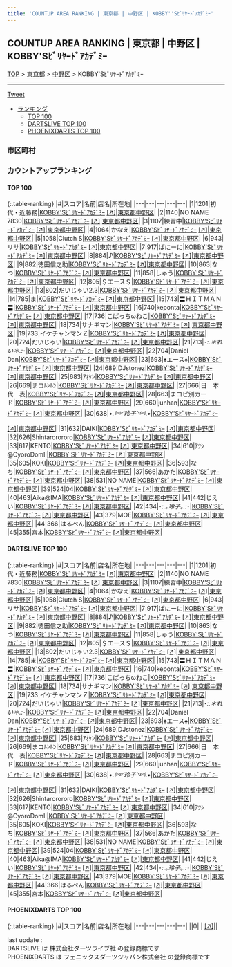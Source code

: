 ```yaml
---
title: 'COUNTUP AREA RANKING | 東京都 | 中野区 | KOBBY''Sﾋﾞﾘﾔｰﾄﾞｱｶﾃﾞﾐｰ'
---
```

## COUNTUP AREA RANKING | 東京都 | 中野区 | KOBBY'Sﾋﾞﾘﾔｰﾄﾞｱｶﾃﾞﾐｰ

[TOP](/darts/rank/) > [東京都](/darts/rank/東京都/) > [中野区](/darts/rank/東京都/中野区/) > KOBBY'Sﾋﾞﾘﾔｰﾄﾞｱｶﾃﾞﾐｰ

___

<a href="https://twitter.com/share?ref_src=twsrc%5Etfw" data-text="COUNTUP AREA RANKING | 東京都中野区KOBBY'Sﾋﾞﾘﾔｰﾄﾞｱｶﾃﾞﾐｰ" class="twitter-share-button" data-hashtags="DARTSLIVE,PHOENIXDARTS,darts,ダーツ" data-show-count="false">Tweet</a>

* [ランキング](#カウントアップランキング)
    * [TOP 100](#top-100)
    * [DARTSLIVE TOP 100](#dartslive-top-100)
    * [PHOENIXDARTS TOP 100](#phoenixdarts-top-100)

### 市区町村

<ul>

</ul>

### カウントアップランキング

#### TOP 100



{:.table-ranking}
|#|スコア|名前|店名|所在地|
|---|---|---|---|---|
|1|1201|<span class="rank-name-dl">初代・近藤務</span>|<a href="/darts/rank/shops/07af264ae4e23a610d9b047a20a7ba1e.html">KOBBY'Sﾋﾞﾘﾔｰﾄﾞｱｶﾃﾞﾐｰ</a> <a href="https://search.dartslive.com/jp/shop/07af264ae4e23a610d9b047a20a7ba1e">[↗]</a>|<a href="/darts/rank/東京都/中野区">東京都中野区</a>|
|2|1140|<span class="rank-name-dl">NO NAME 7830</span>|<a href="/darts/rank/shops/07af264ae4e23a610d9b047a20a7ba1e.html">KOBBY'Sﾋﾞﾘﾔｰﾄﾞｱｶﾃﾞﾐｰ</a> <a href="https://search.dartslive.com/jp/shop/07af264ae4e23a610d9b047a20a7ba1e">[↗]</a>|<a href="/darts/rank/東京都/中野区">東京都中野区</a>|
|3|1107|<span class="rank-name-dl">練習中</span>|<a href="/darts/rank/shops/07af264ae4e23a610d9b047a20a7ba1e.html">KOBBY'Sﾋﾞﾘﾔｰﾄﾞｱｶﾃﾞﾐｰ</a> <a href="https://search.dartslive.com/jp/shop/07af264ae4e23a610d9b047a20a7ba1e">[↗]</a>|<a href="/darts/rank/東京都/中野区">東京都中野区</a>|
|4|1064|<span class="rank-name-dl">かなえ</span>|<a href="/darts/rank/shops/07af264ae4e23a610d9b047a20a7ba1e.html">KOBBY'Sﾋﾞﾘﾔｰﾄﾞｱｶﾃﾞﾐｰ</a> <a href="https://search.dartslive.com/jp/shop/07af264ae4e23a610d9b047a20a7ba1e">[↗]</a>|<a href="/darts/rank/東京都/中野区">東京都中野区</a>|
|5|1058|<span class="rank-name-dl">Clutch S</span>|<a href="/darts/rank/shops/07af264ae4e23a610d9b047a20a7ba1e.html">KOBBY'Sﾋﾞﾘﾔｰﾄﾞｱｶﾃﾞﾐｰ</a> <a href="https://search.dartslive.com/jp/shop/07af264ae4e23a610d9b047a20a7ba1e">[↗]</a>|<a href="/darts/rank/東京都/中野区">東京都中野区</a>|
|6|943|<span class="rank-name-dl">リサ</span>|<a href="/darts/rank/shops/07af264ae4e23a610d9b047a20a7ba1e.html">KOBBY'Sﾋﾞﾘﾔｰﾄﾞｱｶﾃﾞﾐｰ</a> <a href="https://search.dartslive.com/jp/shop/07af264ae4e23a610d9b047a20a7ba1e">[↗]</a>|<a href="/darts/rank/東京都/中野区">東京都中野区</a>|
|7|917|<span class="rank-name-dl">ぱにーに</span>|<a href="/darts/rank/shops/07af264ae4e23a610d9b047a20a7ba1e.html">KOBBY'Sﾋﾞﾘﾔｰﾄﾞｱｶﾃﾞﾐｰ</a> <a href="https://search.dartslive.com/jp/shop/07af264ae4e23a610d9b047a20a7ba1e">[↗]</a>|<a href="/darts/rank/東京都/中野区">東京都中野区</a>|
|8|884|<span class="rank-name-dl">♪</span>|<a href="/darts/rank/shops/07af264ae4e23a610d9b047a20a7ba1e.html">KOBBY'Sﾋﾞﾘﾔｰﾄﾞｱｶﾃﾞﾐｰ</a> <a href="https://search.dartslive.com/jp/shop/07af264ae4e23a610d9b047a20a7ba1e">[↗]</a>|<a href="/darts/rank/東京都/中野区">東京都中野区</a>|
|9|882|<span class="rank-name-dl">徳田信之助</span>|<a href="/darts/rank/shops/07af264ae4e23a610d9b047a20a7ba1e.html">KOBBY'Sﾋﾞﾘﾔｰﾄﾞｱｶﾃﾞﾐｰ</a> <a href="https://search.dartslive.com/jp/shop/07af264ae4e23a610d9b047a20a7ba1e">[↗]</a>|<a href="/darts/rank/東京都/中野区">東京都中野区</a>|
|10|863|<span class="rank-name-dl">なつ</span>|<a href="/darts/rank/shops/07af264ae4e23a610d9b047a20a7ba1e.html">KOBBY'Sﾋﾞﾘﾔｰﾄﾞｱｶﾃﾞﾐｰ</a> <a href="https://search.dartslive.com/jp/shop/07af264ae4e23a610d9b047a20a7ba1e">[↗]</a>|<a href="/darts/rank/東京都/中野区">東京都中野区</a>|
|11|858|<span class="rank-name-dl">しゅう</span>|<a href="/darts/rank/shops/07af264ae4e23a610d9b047a20a7ba1e.html">KOBBY'Sﾋﾞﾘﾔｰﾄﾞｱｶﾃﾞﾐｰ</a> <a href="https://search.dartslive.com/jp/shop/07af264ae4e23a610d9b047a20a7ba1e">[↗]</a>|<a href="/darts/rank/東京都/中野区">東京都中野区</a>|
|12|805|<span class="rank-name-dl">＄エース＄</span>|<a href="/darts/rank/shops/07af264ae4e23a610d9b047a20a7ba1e.html">KOBBY'Sﾋﾞﾘﾔｰﾄﾞｱｶﾃﾞﾐｰ</a> <a href="https://search.dartslive.com/jp/shop/07af264ae4e23a610d9b047a20a7ba1e">[↗]</a>|<a href="/darts/rank/東京都/中野区">東京都中野区</a>|
|13|802|<span class="rank-name-dl">だいじゃい2.3</span>|<a href="/darts/rank/shops/07af264ae4e23a610d9b047a20a7ba1e.html">KOBBY'Sﾋﾞﾘﾔｰﾄﾞｱｶﾃﾞﾐｰ</a> <a href="https://search.dartslive.com/jp/shop/07af264ae4e23a610d9b047a20a7ba1e">[↗]</a>|<a href="/darts/rank/東京都/中野区">東京都中野区</a>|
|14|785|<span class="rank-name-dl">ま</span>|<a href="/darts/rank/shops/07af264ae4e23a610d9b047a20a7ba1e.html">KOBBY'Sﾋﾞﾘﾔｰﾄﾞｱｶﾃﾞﾐｰ</a> <a href="https://search.dartslive.com/jp/shop/07af264ae4e23a610d9b047a20a7ba1e">[↗]</a>|<a href="/darts/rank/東京都/中野区">東京都中野区</a>|
|15|743|<span class="rank-name-dl">〓ＨＩＴＭＡＮ〓</span>|<a href="/darts/rank/shops/07af264ae4e23a610d9b047a20a7ba1e.html">KOBBY'Sﾋﾞﾘﾔｰﾄﾞｱｶﾃﾞﾐｰ</a> <a href="https://search.dartslive.com/jp/shop/07af264ae4e23a610d9b047a20a7ba1e">[↗]</a>|<a href="/darts/rank/東京都/中野区">東京都中野区</a>|
|16|740|<span class="rank-name-dl">keponta</span>|<a href="/darts/rank/shops/07af264ae4e23a610d9b047a20a7ba1e.html">KOBBY'Sﾋﾞﾘﾔｰﾄﾞｱｶﾃﾞﾐｰ</a> <a href="https://search.dartslive.com/jp/shop/07af264ae4e23a610d9b047a20a7ba1e">[↗]</a>|<a href="/darts/rank/東京都/中野区">東京都中野区</a>|
|17|736|<span class="rank-name-dl">こばっちωねこ</span>|<a href="/darts/rank/shops/07af264ae4e23a610d9b047a20a7ba1e.html">KOBBY'Sﾋﾞﾘﾔｰﾄﾞｱｶﾃﾞﾐｰ</a> <a href="https://search.dartslive.com/jp/shop/07af264ae4e23a610d9b047a20a7ba1e">[↗]</a>|<a href="/darts/rank/東京都/中野区">東京都中野区</a>|
|18|734|<span class="rank-name-dl">サナギマン</span>|<a href="/darts/rank/shops/07af264ae4e23a610d9b047a20a7ba1e.html">KOBBY'Sﾋﾞﾘﾔｰﾄﾞｱｶﾃﾞﾐｰ</a> <a href="https://search.dartslive.com/jp/shop/07af264ae4e23a610d9b047a20a7ba1e">[↗]</a>|<a href="/darts/rank/東京都/中野区">東京都中野区</a>|
|19|733|<span class="rank-name-dl">イケチャンマンＺ</span>|<a href="/darts/rank/shops/07af264ae4e23a610d9b047a20a7ba1e.html">KOBBY'Sﾋﾞﾘﾔｰﾄﾞｱｶﾃﾞﾐｰ</a> <a href="https://search.dartslive.com/jp/shop/07af264ae4e23a610d9b047a20a7ba1e">[↗]</a>|<a href="/darts/rank/東京都/中野区">東京都中野区</a>|
|20|724|<span class="rank-name-dl">だいじゃい</span>|<a href="/darts/rank/shops/07af264ae4e23a610d9b047a20a7ba1e.html">KOBBY'Sﾋﾞﾘﾔｰﾄﾞｱｶﾃﾞﾐｰ</a> <a href="https://search.dartslive.com/jp/shop/07af264ae4e23a610d9b047a20a7ba1e">[↗]</a>|<a href="/darts/rank/東京都/中野区">東京都中野区</a>|
|21|713|<span class="rank-name-dl">･*:.＊れい＊.:*･</span>|<a href="/darts/rank/shops/07af264ae4e23a610d9b047a20a7ba1e.html">KOBBY'Sﾋﾞﾘﾔｰﾄﾞｱｶﾃﾞﾐｰ</a> <a href="https://search.dartslive.com/jp/shop/07af264ae4e23a610d9b047a20a7ba1e">[↗]</a>|<a href="/darts/rank/東京都/中野区">東京都中野区</a>|
|22|704|<span class="rank-name-dl">Daniel Dan</span>|<a href="/darts/rank/shops/07af264ae4e23a610d9b047a20a7ba1e.html">KOBBY'Sﾋﾞﾘﾔｰﾄﾞｱｶﾃﾞﾐｰ</a> <a href="https://search.dartslive.com/jp/shop/07af264ae4e23a610d9b047a20a7ba1e">[↗]</a>|<a href="/darts/rank/東京都/中野区">東京都中野区</a>|
|23|693|<span class="rank-name-dl">♠エース♠</span>|<a href="/darts/rank/shops/07af264ae4e23a610d9b047a20a7ba1e.html">KOBBY'Sﾋﾞﾘﾔｰﾄﾞｱｶﾃﾞﾐｰ</a> <a href="https://search.dartslive.com/jp/shop/07af264ae4e23a610d9b047a20a7ba1e">[↗]</a>|<a href="/darts/rank/東京都/中野区">東京都中野区</a>|
|24|689|<span class="rank-name-dl">DJstonez</span>|<a href="/darts/rank/shops/07af264ae4e23a610d9b047a20a7ba1e.html">KOBBY'Sﾋﾞﾘﾔｰﾄﾞｱｶﾃﾞﾐｰ</a> <a href="https://search.dartslive.com/jp/shop/07af264ae4e23a610d9b047a20a7ba1e">[↗]</a>|<a href="/darts/rank/東京都/中野区">東京都中野区</a>|
|25|683|<span class="rank-name-dl">ｱｵｹﾝ</span>|<a href="/darts/rank/shops/07af264ae4e23a610d9b047a20a7ba1e.html">KOBBY'Sﾋﾞﾘﾔｰﾄﾞｱｶﾃﾞﾐｰ</a> <a href="https://search.dartslive.com/jp/shop/07af264ae4e23a610d9b047a20a7ba1e">[↗]</a>|<a href="/darts/rank/東京都/中野区">東京都中野区</a>|
|26|669|<span class="rank-name-dl">まコﾙﾝﾙﾝ</span>|<a href="/darts/rank/shops/07af264ae4e23a610d9b047a20a7ba1e.html">KOBBY'Sﾋﾞﾘﾔｰﾄﾞｱｶﾃﾞﾐｰ</a> <a href="https://search.dartslive.com/jp/shop/07af264ae4e23a610d9b047a20a7ba1e">[↗]</a>|<a href="/darts/rank/東京都/中野区">東京都中野区</a>|
|27|666|<span class="rank-name-dl">日　本　代　表</span>|<a href="/darts/rank/shops/07af264ae4e23a610d9b047a20a7ba1e.html">KOBBY'Sﾋﾞﾘﾔｰﾄﾞｱｶﾃﾞﾐｰ</a> <a href="https://search.dartslive.com/jp/shop/07af264ae4e23a610d9b047a20a7ba1e">[↗]</a>|<a href="/darts/rank/東京都/中野区">東京都中野区</a>|
|28|663|<span class="rank-name-dl">まコピ別カード</span>|<a href="/darts/rank/shops/07af264ae4e23a610d9b047a20a7ba1e.html">KOBBY'Sﾋﾞﾘﾔｰﾄﾞｱｶﾃﾞﾐｰ</a> <a href="https://search.dartslive.com/jp/shop/07af264ae4e23a610d9b047a20a7ba1e">[↗]</a>|<a href="/darts/rank/東京都/中野区">東京都中野区</a>|
|29|660|<span class="rank-name-dl">junhan</span>|<a href="/darts/rank/shops/07af264ae4e23a610d9b047a20a7ba1e.html">KOBBY'Sﾋﾞﾘﾔｰﾄﾞｱｶﾃﾞﾐｰ</a> <a href="https://search.dartslive.com/jp/shop/07af264ae4e23a610d9b047a20a7ba1e">[↗]</a>|<a href="/darts/rank/東京都/中野区">東京都中野区</a>|
|30|638|<span class="rank-name-dl">*•.༻玲子༺.•*</span>|<a href="/darts/rank/shops/07af264ae4e23a610d9b047a20a7ba1e.html">KOBBY'Sﾋﾞﾘﾔｰﾄﾞｱｶﾃﾞﾐｰ</a> <a href="https://search.dartslive.com/jp/shop/07af264ae4e23a610d9b047a20a7ba1e">[↗]</a>|<a href="/darts/rank/東京都/中野区">東京都中野区</a>|
|31|632|<span class="rank-name-dl">DAIKI</span>|<a href="/darts/rank/shops/07af264ae4e23a610d9b047a20a7ba1e.html">KOBBY'Sﾋﾞﾘﾔｰﾄﾞｱｶﾃﾞﾐｰ</a> <a href="https://search.dartslive.com/jp/shop/07af264ae4e23a610d9b047a20a7ba1e">[↗]</a>|<a href="/darts/rank/東京都/中野区">東京都中野区</a>|
|32|626|<span class="rank-name-dl">Shintarorororo</span>|<a href="/darts/rank/shops/07af264ae4e23a610d9b047a20a7ba1e.html">KOBBY'Sﾋﾞﾘﾔｰﾄﾞｱｶﾃﾞﾐｰ</a> <a href="https://search.dartslive.com/jp/shop/07af264ae4e23a610d9b047a20a7ba1e">[↗]</a>|<a href="/darts/rank/東京都/中野区">東京都中野区</a>|
|33|617|<span class="rank-name-dl">KENTO</span>|<a href="/darts/rank/shops/07af264ae4e23a610d9b047a20a7ba1e.html">KOBBY'Sﾋﾞﾘﾔｰﾄﾞｱｶﾃﾞﾐｰ</a> <a href="https://search.dartslive.com/jp/shop/07af264ae4e23a610d9b047a20a7ba1e">[↗]</a>|<a href="/darts/rank/東京都/中野区">東京都中野区</a>|
|34|610|<span class="rank-name-dl">ｱﾂｼ@CyoroDomⅡ</span>|<a href="/darts/rank/shops/07af264ae4e23a610d9b047a20a7ba1e.html">KOBBY'Sﾋﾞﾘﾔｰﾄﾞｱｶﾃﾞﾐｰ</a> <a href="https://search.dartslive.com/jp/shop/07af264ae4e23a610d9b047a20a7ba1e">[↗]</a>|<a href="/darts/rank/東京都/中野区">東京都中野区</a>|
|35|605|<span class="rank-name-dl">KOKI</span>|<a href="/darts/rank/shops/07af264ae4e23a610d9b047a20a7ba1e.html">KOBBY'Sﾋﾞﾘﾔｰﾄﾞｱｶﾃﾞﾐｰ</a> <a href="https://search.dartslive.com/jp/shop/07af264ae4e23a610d9b047a20a7ba1e">[↗]</a>|<a href="/darts/rank/東京都/中野区">東京都中野区</a>|
|36|593|<span class="rank-name-dl">なち</span>|<a href="/darts/rank/shops/07af264ae4e23a610d9b047a20a7ba1e.html">KOBBY'Sﾋﾞﾘﾔｰﾄﾞｱｶﾃﾞﾐｰ</a> <a href="https://search.dartslive.com/jp/shop/07af264ae4e23a610d9b047a20a7ba1e">[↗]</a>|<a href="/darts/rank/東京都/中野区">東京都中野区</a>|
|37|566|<span class="rank-name-dl">あかた</span>|<a href="/darts/rank/shops/07af264ae4e23a610d9b047a20a7ba1e.html">KOBBY'Sﾋﾞﾘﾔｰﾄﾞｱｶﾃﾞﾐｰ</a> <a href="https://search.dartslive.com/jp/shop/07af264ae4e23a610d9b047a20a7ba1e">[↗]</a>|<a href="/darts/rank/東京都/中野区">東京都中野区</a>|
|38|531|<span class="rank-name-dl">NO NAME</span>|<a href="/darts/rank/shops/07af264ae4e23a610d9b047a20a7ba1e.html">KOBBY'Sﾋﾞﾘﾔｰﾄﾞｱｶﾃﾞﾐｰ</a> <a href="https://search.dartslive.com/jp/shop/07af264ae4e23a610d9b047a20a7ba1e">[↗]</a>|<a href="/darts/rank/東京都/中野区">東京都中野区</a>|
|39|524|<span class="rank-name-dl">04</span>|<a href="/darts/rank/shops/07af264ae4e23a610d9b047a20a7ba1e.html">KOBBY'Sﾋﾞﾘﾔｰﾄﾞｱｶﾃﾞﾐｰ</a> <a href="https://search.dartslive.com/jp/shop/07af264ae4e23a610d9b047a20a7ba1e">[↗]</a>|<a href="/darts/rank/東京都/中野区">東京都中野区</a>|
|40|463|<span class="rank-name-dl">Aika@IMA</span>|<a href="/darts/rank/shops/07af264ae4e23a610d9b047a20a7ba1e.html">KOBBY'Sﾋﾞﾘﾔｰﾄﾞｱｶﾃﾞﾐｰ</a> <a href="https://search.dartslive.com/jp/shop/07af264ae4e23a610d9b047a20a7ba1e">[↗]</a>|<a href="/darts/rank/東京都/中野区">東京都中野区</a>|
|41|442|<span class="rank-name-dl">じえい</span>|<a href="/darts/rank/shops/07af264ae4e23a610d9b047a20a7ba1e.html">KOBBY'Sﾋﾞﾘﾔｰﾄﾞｱｶﾃﾞﾐｰ</a> <a href="https://search.dartslive.com/jp/shop/07af264ae4e23a610d9b047a20a7ba1e">[↗]</a>|<a href="/darts/rank/東京都/中野区">東京都中野区</a>|
|42|434|<span class="rank-name-dl">･*:.｡玲子｡.:*･</span>|<a href="/darts/rank/shops/07af264ae4e23a610d9b047a20a7ba1e.html">KOBBY'Sﾋﾞﾘﾔｰﾄﾞｱｶﾃﾞﾐｰ</a> <a href="https://search.dartslive.com/jp/shop/07af264ae4e23a610d9b047a20a7ba1e">[↗]</a>|<a href="/darts/rank/東京都/中野区">東京都中野区</a>|
|43|379|<span class="rank-name-dl">MOE</span>|<a href="/darts/rank/shops/07af264ae4e23a610d9b047a20a7ba1e.html">KOBBY'Sﾋﾞﾘﾔｰﾄﾞｱｶﾃﾞﾐｰ</a> <a href="https://search.dartslive.com/jp/shop/07af264ae4e23a610d9b047a20a7ba1e">[↗]</a>|<a href="/darts/rank/東京都/中野区">東京都中野区</a>|
|44|366|<span class="rank-name-dl">はるぺん</span>|<a href="/darts/rank/shops/07af264ae4e23a610d9b047a20a7ba1e.html">KOBBY'Sﾋﾞﾘﾔｰﾄﾞｱｶﾃﾞﾐｰ</a> <a href="https://search.dartslive.com/jp/shop/07af264ae4e23a610d9b047a20a7ba1e">[↗]</a>|<a href="/darts/rank/東京都/中野区">東京都中野区</a>|
|45|355|<span class="rank-name-dl">宮本</span>|<a href="/darts/rank/shops/07af264ae4e23a610d9b047a20a7ba1e.html">KOBBY'Sﾋﾞﾘﾔｰﾄﾞｱｶﾃﾞﾐｰ</a> <a href="https://search.dartslive.com/jp/shop/07af264ae4e23a610d9b047a20a7ba1e">[↗]</a>|<a href="/darts/rank/東京都/中野区">東京都中野区</a>|


#### DARTSLIVE TOP 100



{:.table-ranking}
|#|スコア|名前|店名|所在地|
|---|---|---|---|---|
|1|1201|<span class="rank-name-dl">初代・近藤務</span>|<a href="/darts/rank/shops/07af264ae4e23a610d9b047a20a7ba1e.html">KOBBY'Sﾋﾞﾘﾔｰﾄﾞｱｶﾃﾞﾐｰ</a> <a href="https://search.dartslive.com/jp/shop/07af264ae4e23a610d9b047a20a7ba1e">[↗]</a>|<a href="/darts/rank/東京都/中野区">東京都中野区</a>|
|2|1140|<span class="rank-name-dl">NO NAME 7830</span>|<a href="/darts/rank/shops/07af264ae4e23a610d9b047a20a7ba1e.html">KOBBY'Sﾋﾞﾘﾔｰﾄﾞｱｶﾃﾞﾐｰ</a> <a href="https://search.dartslive.com/jp/shop/07af264ae4e23a610d9b047a20a7ba1e">[↗]</a>|<a href="/darts/rank/東京都/中野区">東京都中野区</a>|
|3|1107|<span class="rank-name-dl">練習中</span>|<a href="/darts/rank/shops/07af264ae4e23a610d9b047a20a7ba1e.html">KOBBY'Sﾋﾞﾘﾔｰﾄﾞｱｶﾃﾞﾐｰ</a> <a href="https://search.dartslive.com/jp/shop/07af264ae4e23a610d9b047a20a7ba1e">[↗]</a>|<a href="/darts/rank/東京都/中野区">東京都中野区</a>|
|4|1064|<span class="rank-name-dl">かなえ</span>|<a href="/darts/rank/shops/07af264ae4e23a610d9b047a20a7ba1e.html">KOBBY'Sﾋﾞﾘﾔｰﾄﾞｱｶﾃﾞﾐｰ</a> <a href="https://search.dartslive.com/jp/shop/07af264ae4e23a610d9b047a20a7ba1e">[↗]</a>|<a href="/darts/rank/東京都/中野区">東京都中野区</a>|
|5|1058|<span class="rank-name-dl">Clutch S</span>|<a href="/darts/rank/shops/07af264ae4e23a610d9b047a20a7ba1e.html">KOBBY'Sﾋﾞﾘﾔｰﾄﾞｱｶﾃﾞﾐｰ</a> <a href="https://search.dartslive.com/jp/shop/07af264ae4e23a610d9b047a20a7ba1e">[↗]</a>|<a href="/darts/rank/東京都/中野区">東京都中野区</a>|
|6|943|<span class="rank-name-dl">リサ</span>|<a href="/darts/rank/shops/07af264ae4e23a610d9b047a20a7ba1e.html">KOBBY'Sﾋﾞﾘﾔｰﾄﾞｱｶﾃﾞﾐｰ</a> <a href="https://search.dartslive.com/jp/shop/07af264ae4e23a610d9b047a20a7ba1e">[↗]</a>|<a href="/darts/rank/東京都/中野区">東京都中野区</a>|
|7|917|<span class="rank-name-dl">ぱにーに</span>|<a href="/darts/rank/shops/07af264ae4e23a610d9b047a20a7ba1e.html">KOBBY'Sﾋﾞﾘﾔｰﾄﾞｱｶﾃﾞﾐｰ</a> <a href="https://search.dartslive.com/jp/shop/07af264ae4e23a610d9b047a20a7ba1e">[↗]</a>|<a href="/darts/rank/東京都/中野区">東京都中野区</a>|
|8|884|<span class="rank-name-dl">♪</span>|<a href="/darts/rank/shops/07af264ae4e23a610d9b047a20a7ba1e.html">KOBBY'Sﾋﾞﾘﾔｰﾄﾞｱｶﾃﾞﾐｰ</a> <a href="https://search.dartslive.com/jp/shop/07af264ae4e23a610d9b047a20a7ba1e">[↗]</a>|<a href="/darts/rank/東京都/中野区">東京都中野区</a>|
|9|882|<span class="rank-name-dl">徳田信之助</span>|<a href="/darts/rank/shops/07af264ae4e23a610d9b047a20a7ba1e.html">KOBBY'Sﾋﾞﾘﾔｰﾄﾞｱｶﾃﾞﾐｰ</a> <a href="https://search.dartslive.com/jp/shop/07af264ae4e23a610d9b047a20a7ba1e">[↗]</a>|<a href="/darts/rank/東京都/中野区">東京都中野区</a>|
|10|863|<span class="rank-name-dl">なつ</span>|<a href="/darts/rank/shops/07af264ae4e23a610d9b047a20a7ba1e.html">KOBBY'Sﾋﾞﾘﾔｰﾄﾞｱｶﾃﾞﾐｰ</a> <a href="https://search.dartslive.com/jp/shop/07af264ae4e23a610d9b047a20a7ba1e">[↗]</a>|<a href="/darts/rank/東京都/中野区">東京都中野区</a>|
|11|858|<span class="rank-name-dl">しゅう</span>|<a href="/darts/rank/shops/07af264ae4e23a610d9b047a20a7ba1e.html">KOBBY'Sﾋﾞﾘﾔｰﾄﾞｱｶﾃﾞﾐｰ</a> <a href="https://search.dartslive.com/jp/shop/07af264ae4e23a610d9b047a20a7ba1e">[↗]</a>|<a href="/darts/rank/東京都/中野区">東京都中野区</a>|
|12|805|<span class="rank-name-dl">＄エース＄</span>|<a href="/darts/rank/shops/07af264ae4e23a610d9b047a20a7ba1e.html">KOBBY'Sﾋﾞﾘﾔｰﾄﾞｱｶﾃﾞﾐｰ</a> <a href="https://search.dartslive.com/jp/shop/07af264ae4e23a610d9b047a20a7ba1e">[↗]</a>|<a href="/darts/rank/東京都/中野区">東京都中野区</a>|
|13|802|<span class="rank-name-dl">だいじゃい2.3</span>|<a href="/darts/rank/shops/07af264ae4e23a610d9b047a20a7ba1e.html">KOBBY'Sﾋﾞﾘﾔｰﾄﾞｱｶﾃﾞﾐｰ</a> <a href="https://search.dartslive.com/jp/shop/07af264ae4e23a610d9b047a20a7ba1e">[↗]</a>|<a href="/darts/rank/東京都/中野区">東京都中野区</a>|
|14|785|<span class="rank-name-dl">ま</span>|<a href="/darts/rank/shops/07af264ae4e23a610d9b047a20a7ba1e.html">KOBBY'Sﾋﾞﾘﾔｰﾄﾞｱｶﾃﾞﾐｰ</a> <a href="https://search.dartslive.com/jp/shop/07af264ae4e23a610d9b047a20a7ba1e">[↗]</a>|<a href="/darts/rank/東京都/中野区">東京都中野区</a>|
|15|743|<span class="rank-name-dl">〓ＨＩＴＭＡＮ〓</span>|<a href="/darts/rank/shops/07af264ae4e23a610d9b047a20a7ba1e.html">KOBBY'Sﾋﾞﾘﾔｰﾄﾞｱｶﾃﾞﾐｰ</a> <a href="https://search.dartslive.com/jp/shop/07af264ae4e23a610d9b047a20a7ba1e">[↗]</a>|<a href="/darts/rank/東京都/中野区">東京都中野区</a>|
|16|740|<span class="rank-name-dl">keponta</span>|<a href="/darts/rank/shops/07af264ae4e23a610d9b047a20a7ba1e.html">KOBBY'Sﾋﾞﾘﾔｰﾄﾞｱｶﾃﾞﾐｰ</a> <a href="https://search.dartslive.com/jp/shop/07af264ae4e23a610d9b047a20a7ba1e">[↗]</a>|<a href="/darts/rank/東京都/中野区">東京都中野区</a>|
|17|736|<span class="rank-name-dl">こばっちωねこ</span>|<a href="/darts/rank/shops/07af264ae4e23a610d9b047a20a7ba1e.html">KOBBY'Sﾋﾞﾘﾔｰﾄﾞｱｶﾃﾞﾐｰ</a> <a href="https://search.dartslive.com/jp/shop/07af264ae4e23a610d9b047a20a7ba1e">[↗]</a>|<a href="/darts/rank/東京都/中野区">東京都中野区</a>|
|18|734|<span class="rank-name-dl">サナギマン</span>|<a href="/darts/rank/shops/07af264ae4e23a610d9b047a20a7ba1e.html">KOBBY'Sﾋﾞﾘﾔｰﾄﾞｱｶﾃﾞﾐｰ</a> <a href="https://search.dartslive.com/jp/shop/07af264ae4e23a610d9b047a20a7ba1e">[↗]</a>|<a href="/darts/rank/東京都/中野区">東京都中野区</a>|
|19|733|<span class="rank-name-dl">イケチャンマンＺ</span>|<a href="/darts/rank/shops/07af264ae4e23a610d9b047a20a7ba1e.html">KOBBY'Sﾋﾞﾘﾔｰﾄﾞｱｶﾃﾞﾐｰ</a> <a href="https://search.dartslive.com/jp/shop/07af264ae4e23a610d9b047a20a7ba1e">[↗]</a>|<a href="/darts/rank/東京都/中野区">東京都中野区</a>|
|20|724|<span class="rank-name-dl">だいじゃい</span>|<a href="/darts/rank/shops/07af264ae4e23a610d9b047a20a7ba1e.html">KOBBY'Sﾋﾞﾘﾔｰﾄﾞｱｶﾃﾞﾐｰ</a> <a href="https://search.dartslive.com/jp/shop/07af264ae4e23a610d9b047a20a7ba1e">[↗]</a>|<a href="/darts/rank/東京都/中野区">東京都中野区</a>|
|21|713|<span class="rank-name-dl">･*:.＊れい＊.:*･</span>|<a href="/darts/rank/shops/07af264ae4e23a610d9b047a20a7ba1e.html">KOBBY'Sﾋﾞﾘﾔｰﾄﾞｱｶﾃﾞﾐｰ</a> <a href="https://search.dartslive.com/jp/shop/07af264ae4e23a610d9b047a20a7ba1e">[↗]</a>|<a href="/darts/rank/東京都/中野区">東京都中野区</a>|
|22|704|<span class="rank-name-dl">Daniel Dan</span>|<a href="/darts/rank/shops/07af264ae4e23a610d9b047a20a7ba1e.html">KOBBY'Sﾋﾞﾘﾔｰﾄﾞｱｶﾃﾞﾐｰ</a> <a href="https://search.dartslive.com/jp/shop/07af264ae4e23a610d9b047a20a7ba1e">[↗]</a>|<a href="/darts/rank/東京都/中野区">東京都中野区</a>|
|23|693|<span class="rank-name-dl">♠エース♠</span>|<a href="/darts/rank/shops/07af264ae4e23a610d9b047a20a7ba1e.html">KOBBY'Sﾋﾞﾘﾔｰﾄﾞｱｶﾃﾞﾐｰ</a> <a href="https://search.dartslive.com/jp/shop/07af264ae4e23a610d9b047a20a7ba1e">[↗]</a>|<a href="/darts/rank/東京都/中野区">東京都中野区</a>|
|24|689|<span class="rank-name-dl">DJstonez</span>|<a href="/darts/rank/shops/07af264ae4e23a610d9b047a20a7ba1e.html">KOBBY'Sﾋﾞﾘﾔｰﾄﾞｱｶﾃﾞﾐｰ</a> <a href="https://search.dartslive.com/jp/shop/07af264ae4e23a610d9b047a20a7ba1e">[↗]</a>|<a href="/darts/rank/東京都/中野区">東京都中野区</a>|
|25|683|<span class="rank-name-dl">ｱｵｹﾝ</span>|<a href="/darts/rank/shops/07af264ae4e23a610d9b047a20a7ba1e.html">KOBBY'Sﾋﾞﾘﾔｰﾄﾞｱｶﾃﾞﾐｰ</a> <a href="https://search.dartslive.com/jp/shop/07af264ae4e23a610d9b047a20a7ba1e">[↗]</a>|<a href="/darts/rank/東京都/中野区">東京都中野区</a>|
|26|669|<span class="rank-name-dl">まコﾙﾝﾙﾝ</span>|<a href="/darts/rank/shops/07af264ae4e23a610d9b047a20a7ba1e.html">KOBBY'Sﾋﾞﾘﾔｰﾄﾞｱｶﾃﾞﾐｰ</a> <a href="https://search.dartslive.com/jp/shop/07af264ae4e23a610d9b047a20a7ba1e">[↗]</a>|<a href="/darts/rank/東京都/中野区">東京都中野区</a>|
|27|666|<span class="rank-name-dl">日　本　代　表</span>|<a href="/darts/rank/shops/07af264ae4e23a610d9b047a20a7ba1e.html">KOBBY'Sﾋﾞﾘﾔｰﾄﾞｱｶﾃﾞﾐｰ</a> <a href="https://search.dartslive.com/jp/shop/07af264ae4e23a610d9b047a20a7ba1e">[↗]</a>|<a href="/darts/rank/東京都/中野区">東京都中野区</a>|
|28|663|<span class="rank-name-dl">まコピ別カード</span>|<a href="/darts/rank/shops/07af264ae4e23a610d9b047a20a7ba1e.html">KOBBY'Sﾋﾞﾘﾔｰﾄﾞｱｶﾃﾞﾐｰ</a> <a href="https://search.dartslive.com/jp/shop/07af264ae4e23a610d9b047a20a7ba1e">[↗]</a>|<a href="/darts/rank/東京都/中野区">東京都中野区</a>|
|29|660|<span class="rank-name-dl">junhan</span>|<a href="/darts/rank/shops/07af264ae4e23a610d9b047a20a7ba1e.html">KOBBY'Sﾋﾞﾘﾔｰﾄﾞｱｶﾃﾞﾐｰ</a> <a href="https://search.dartslive.com/jp/shop/07af264ae4e23a610d9b047a20a7ba1e">[↗]</a>|<a href="/darts/rank/東京都/中野区">東京都中野区</a>|
|30|638|<span class="rank-name-dl">*•.༻玲子༺.•*</span>|<a href="/darts/rank/shops/07af264ae4e23a610d9b047a20a7ba1e.html">KOBBY'Sﾋﾞﾘﾔｰﾄﾞｱｶﾃﾞﾐｰ</a> <a href="https://search.dartslive.com/jp/shop/07af264ae4e23a610d9b047a20a7ba1e">[↗]</a>|<a href="/darts/rank/東京都/中野区">東京都中野区</a>|
|31|632|<span class="rank-name-dl">DAIKI</span>|<a href="/darts/rank/shops/07af264ae4e23a610d9b047a20a7ba1e.html">KOBBY'Sﾋﾞﾘﾔｰﾄﾞｱｶﾃﾞﾐｰ</a> <a href="https://search.dartslive.com/jp/shop/07af264ae4e23a610d9b047a20a7ba1e">[↗]</a>|<a href="/darts/rank/東京都/中野区">東京都中野区</a>|
|32|626|<span class="rank-name-dl">Shintarorororo</span>|<a href="/darts/rank/shops/07af264ae4e23a610d9b047a20a7ba1e.html">KOBBY'Sﾋﾞﾘﾔｰﾄﾞｱｶﾃﾞﾐｰ</a> <a href="https://search.dartslive.com/jp/shop/07af264ae4e23a610d9b047a20a7ba1e">[↗]</a>|<a href="/darts/rank/東京都/中野区">東京都中野区</a>|
|33|617|<span class="rank-name-dl">KENTO</span>|<a href="/darts/rank/shops/07af264ae4e23a610d9b047a20a7ba1e.html">KOBBY'Sﾋﾞﾘﾔｰﾄﾞｱｶﾃﾞﾐｰ</a> <a href="https://search.dartslive.com/jp/shop/07af264ae4e23a610d9b047a20a7ba1e">[↗]</a>|<a href="/darts/rank/東京都/中野区">東京都中野区</a>|
|34|610|<span class="rank-name-dl">ｱﾂｼ@CyoroDomⅡ</span>|<a href="/darts/rank/shops/07af264ae4e23a610d9b047a20a7ba1e.html">KOBBY'Sﾋﾞﾘﾔｰﾄﾞｱｶﾃﾞﾐｰ</a> <a href="https://search.dartslive.com/jp/shop/07af264ae4e23a610d9b047a20a7ba1e">[↗]</a>|<a href="/darts/rank/東京都/中野区">東京都中野区</a>|
|35|605|<span class="rank-name-dl">KOKI</span>|<a href="/darts/rank/shops/07af264ae4e23a610d9b047a20a7ba1e.html">KOBBY'Sﾋﾞﾘﾔｰﾄﾞｱｶﾃﾞﾐｰ</a> <a href="https://search.dartslive.com/jp/shop/07af264ae4e23a610d9b047a20a7ba1e">[↗]</a>|<a href="/darts/rank/東京都/中野区">東京都中野区</a>|
|36|593|<span class="rank-name-dl">なち</span>|<a href="/darts/rank/shops/07af264ae4e23a610d9b047a20a7ba1e.html">KOBBY'Sﾋﾞﾘﾔｰﾄﾞｱｶﾃﾞﾐｰ</a> <a href="https://search.dartslive.com/jp/shop/07af264ae4e23a610d9b047a20a7ba1e">[↗]</a>|<a href="/darts/rank/東京都/中野区">東京都中野区</a>|
|37|566|<span class="rank-name-dl">あかた</span>|<a href="/darts/rank/shops/07af264ae4e23a610d9b047a20a7ba1e.html">KOBBY'Sﾋﾞﾘﾔｰﾄﾞｱｶﾃﾞﾐｰ</a> <a href="https://search.dartslive.com/jp/shop/07af264ae4e23a610d9b047a20a7ba1e">[↗]</a>|<a href="/darts/rank/東京都/中野区">東京都中野区</a>|
|38|531|<span class="rank-name-dl">NO NAME</span>|<a href="/darts/rank/shops/07af264ae4e23a610d9b047a20a7ba1e.html">KOBBY'Sﾋﾞﾘﾔｰﾄﾞｱｶﾃﾞﾐｰ</a> <a href="https://search.dartslive.com/jp/shop/07af264ae4e23a610d9b047a20a7ba1e">[↗]</a>|<a href="/darts/rank/東京都/中野区">東京都中野区</a>|
|39|524|<span class="rank-name-dl">04</span>|<a href="/darts/rank/shops/07af264ae4e23a610d9b047a20a7ba1e.html">KOBBY'Sﾋﾞﾘﾔｰﾄﾞｱｶﾃﾞﾐｰ</a> <a href="https://search.dartslive.com/jp/shop/07af264ae4e23a610d9b047a20a7ba1e">[↗]</a>|<a href="/darts/rank/東京都/中野区">東京都中野区</a>|
|40|463|<span class="rank-name-dl">Aika@IMA</span>|<a href="/darts/rank/shops/07af264ae4e23a610d9b047a20a7ba1e.html">KOBBY'Sﾋﾞﾘﾔｰﾄﾞｱｶﾃﾞﾐｰ</a> <a href="https://search.dartslive.com/jp/shop/07af264ae4e23a610d9b047a20a7ba1e">[↗]</a>|<a href="/darts/rank/東京都/中野区">東京都中野区</a>|
|41|442|<span class="rank-name-dl">じえい</span>|<a href="/darts/rank/shops/07af264ae4e23a610d9b047a20a7ba1e.html">KOBBY'Sﾋﾞﾘﾔｰﾄﾞｱｶﾃﾞﾐｰ</a> <a href="https://search.dartslive.com/jp/shop/07af264ae4e23a610d9b047a20a7ba1e">[↗]</a>|<a href="/darts/rank/東京都/中野区">東京都中野区</a>|
|42|434|<span class="rank-name-dl">･*:.｡玲子｡.:*･</span>|<a href="/darts/rank/shops/07af264ae4e23a610d9b047a20a7ba1e.html">KOBBY'Sﾋﾞﾘﾔｰﾄﾞｱｶﾃﾞﾐｰ</a> <a href="https://search.dartslive.com/jp/shop/07af264ae4e23a610d9b047a20a7ba1e">[↗]</a>|<a href="/darts/rank/東京都/中野区">東京都中野区</a>|
|43|379|<span class="rank-name-dl">MOE</span>|<a href="/darts/rank/shops/07af264ae4e23a610d9b047a20a7ba1e.html">KOBBY'Sﾋﾞﾘﾔｰﾄﾞｱｶﾃﾞﾐｰ</a> <a href="https://search.dartslive.com/jp/shop/07af264ae4e23a610d9b047a20a7ba1e">[↗]</a>|<a href="/darts/rank/東京都/中野区">東京都中野区</a>|
|44|366|<span class="rank-name-dl">はるぺん</span>|<a href="/darts/rank/shops/07af264ae4e23a610d9b047a20a7ba1e.html">KOBBY'Sﾋﾞﾘﾔｰﾄﾞｱｶﾃﾞﾐｰ</a> <a href="https://search.dartslive.com/jp/shop/07af264ae4e23a610d9b047a20a7ba1e">[↗]</a>|<a href="/darts/rank/東京都/中野区">東京都中野区</a>|
|45|355|<span class="rank-name-dl">宮本</span>|<a href="/darts/rank/shops/07af264ae4e23a610d9b047a20a7ba1e.html">KOBBY'Sﾋﾞﾘﾔｰﾄﾞｱｶﾃﾞﾐｰ</a> <a href="https://search.dartslive.com/jp/shop/07af264ae4e23a610d9b047a20a7ba1e">[↗]</a>|<a href="/darts/rank/東京都/中野区">東京都中野区</a>|


#### PHOENIXDARTS TOP 100



{:.table-ranking}
|#|スコア|名前|店名|所在地|
|---|---|---|---|---|
||0|<span class="rank-name-dl"> </span>|<a href="/darts/rank/shops/.html"></a> <a href="">[↗]</a>|<a href="/darts/rank//"></a>|


<div class="footer border-top border-gray-light mt-5 pt-3 text-right text-gray">
    last update : <span style="font-weight: italic" id="foot_last_modified"></span><br />
    DARTSLIVE は 株式会社ダーツライブ社 の登録商標です<br />
    PHOENIXDARTS は フェニックスダーツジャパン株式会社 の登録商標です<br />
</div>

<script src="https://cdnjs.cloudflare.com/ajax/libs/jquery.tablesorter/2.31.3/js/jquery.tablesorter.min.js" integrity="sha512-qzgd5cYSZcosqpzpn7zF2ZId8f/8CHmFKZ8j7mU4OUXTNRd5g+ZHBPsgKEwoqxCtdQvExE5LprwwPAgoicguNg==" crossorigin="anonymous" referrerpolicy="no-referrer"></script>
<link rel="stylesheet" href="https://cdnjs.cloudflare.com/ajax/libs/jquery.tablesorter/2.31.3/css/theme.default.min.css" integrity="sha512-wghhOJkjQX0Lh3NSWvNKeZ0ZpNn+SPVXX1Qyc9OCaogADktxrBiBdKGDoqVUOyhStvMBmJQ8ZdMHiR3wuEq8+w==" crossorigin="anonymous" referrerpolicy="no-referrer" />
<script>
$(function() {
    $(".table-ranking").tablesorter({sortList:[[0, 0]]});
    $("#foot_last_modified").text(formatDate(new Date(document.lastModified), 'yyyy-MM-dd HH:mm:ss'));
});
</script>

<script async src="https://platform.twitter.com/widgets.js" charset="utf-8"></script>
